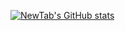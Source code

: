 [![NewTab's GitHub stats](https://github-readme-stats.vercel.app/api?username=jiang111&count_private=true&bg_color=30,e96443,904e95&title_color=fff&text_color=fff)](https://github.com/jiang111/jiang111)

